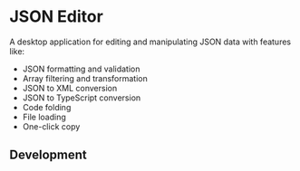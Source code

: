 # JSON Editor

A desktop application for editing and manipulating JSON data with features like:
- JSON formatting and validation
- Array filtering and transformation
- JSON to XML conversion
- JSON to TypeScript conversion
- Code folding
- File loading
- One-click copy

## Development
